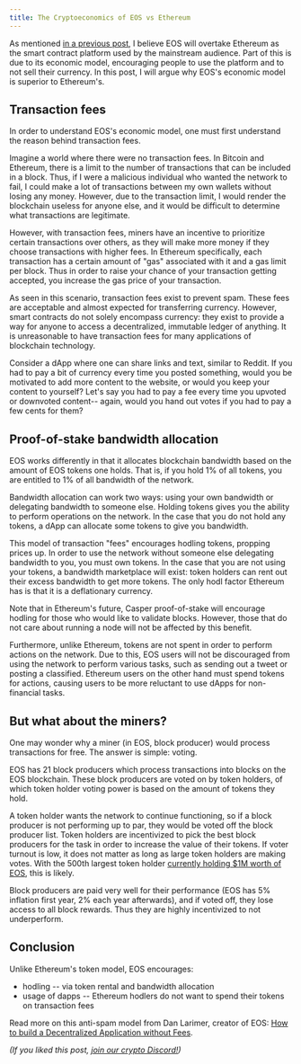 ```yaml
---
title: The Cryptoeconomics of EOS vs Ethereum
---
```


As mentioned [in a previous post](https://ian.pw/posts/2017-12-08-why-eos-will-overtake-ethereum-in-high-performance-smart-contracts.html), I believe EOS will overtake Ethereum as the smart contract platform used by the mainstream audience. Part of this is due to its economic model, encouraging people to use the platform and to not sell their currency. In this post, I will argue why EOS's economic model is superior to Ethereum's.

## Transaction fees

In order to understand EOS's economic model, one must first understand the reason behind transaction fees.

Imagine a world where there were no transaction fees. In Bitcoin and Ethereum, there is a limit to the number of transactions that can be included in a block. Thus, if I were a malicious individual who wanted the network to fail, I could make a lot of transactions between my own wallets without losing any money. However, due to the transaction limit, I would render the blockchain useless for anyone else, and it would be difficult to determine what transactions are legitimate.

However, with transaction fees, miners have an incentive to prioritize certain transactions over others, as they will make more money if they choose transactions with higher fees. In Ethereum specifically, each transaction has a certain amount of "gas" associated with it and a gas limit per block. Thus in order to raise your chance of your transaction getting accepted, you increase the gas price of your transaction.

As seen in this scenario, transaction fees exist to prevent spam. These fees are acceptable and almost expected for transferring currency. However, smart contracts do not solely encompass currency: they exist to provide a way for anyone to access a decentralized, immutable ledger of anything. It is unreasonable to have transaction fees for many applications of blockchain technology.

Consider a dApp where one can share links and text, similar to Reddit. If you had to pay a bit of currency every time you posted something, would you be motivated to add more content to the website, or would you keep your content to yourself? Let's say you had to pay a fee every time you upvoted or downvoted content-- again, would you hand out votes if you had to pay a few cents for them?

## Proof-of-stake bandwidth allocation

EOS works differently in that it allocates blockchain bandwidth based on the amount of EOS tokens one holds. That is, if you hold 1% of all tokens, you are entitled to 1% of all bandwidth of the network.

Bandwidth allocation can work two ways: using your own bandwidth or delegating bandwidth to someone else. Holding tokens gives you the ability to perform operations on the network. In the case that you do not hold any tokens, a dApp can allocate some tokens to give you bandwidth.

This model of transaction "fees" encourages hodling tokens, propping prices up. In order to use the network without someone else delegating bandwidth to you, you must own tokens. In the case that you are not using your tokens, a bandwidth marketplace will exist: token holders can rent out their excess bandwidth to get more tokens. The only hodl factor Ethereum has is that it is a deflationary currency.

Note that in Ethereum's future, Casper proof-of-stake will encourage hodling for those who would like to validate blocks. However, those that do not care about running a node will not be affected by this benefit.

Furthermore, unlike Ethereum, tokens are not spent in order to perform actions on the network. Due to this, EOS users will not be discouraged from using the network to perform various tasks, such as sending out a tweet or posting a classified. Ethereum users on the other hand must spend tokens for actions, causing users to be more reluctant to use dApps for non-financial tasks.

## But what about the miners?

One may wonder why a miner (in EOS, block producer) would process transactions for free. The answer is simple: voting.

EOS has 21 block producers which process transactions into blocks on the EOS blockchain. These block producers are voted on by token holders, of which token holder voting power is based on the amount of tokens they hold.

A token holder wants the network to continue functioning, so if a block producer is not performing up to par, they would be voted off the block producer list. Token holders are incentivized to pick the best block producers for the task in order to increase the value of their tokens. If voter turnout is low, it does not matter as long as large token holders are making votes. With the 500th largest token holder [currently holding $1M worth of EOS](http://eoschart.com/), this is likely.

Block producers are paid very well for their performance (EOS has 5% inflation first year, 2% each year afterwards), and if voted off, they lose access to all block rewards. Thus they are highly incentivized to not underperform.

## Conclusion

Unlike Ethereum's token model, EOS encourages:

* hodling -- via token rental and bandwidth allocation
* usage of dapps -- Ethereum hodlers do not want to spend their tokens on transaction fees

Read more on this anti-spam model from Dan Larimer, creator of EOS: [How to build a Decentralized Application without Fees](http://bytemaster.github.io/article/2016/02/10/How-to-build-a-decentralized-application-without-fees/).

*(If you liked this post, [join our crypto Discord!](https://discord.gg/5AkBWSY))*
